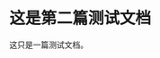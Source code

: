 <properties
	pageTitle="这是第二篇 | Azure"
	description="这是第二篇测试文档"
	services="demo-service"
	documentationCenter=""
	authors=""
	manager=""
	editor=""/>

<tags
	ms.service="demo-service"
	ms.date=""
	wacn.date="09/08/2016"/>


# 这是第二篇测试文档

这只是一篇测试文档。